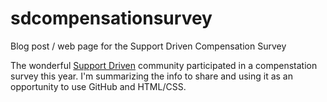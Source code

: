 # sdcompensationsurvey
Blog post / web page for the Support Driven Compensation Survey

The wonderful [Support Driven](http://supportdriven.com/) community participated in a compenstation survey this year. I'm summarizing the info to share and using it as an opportunity to use GitHub and HTML/CSS.
